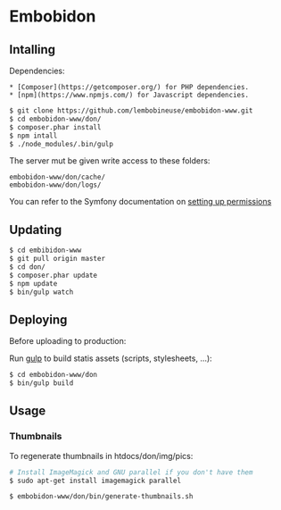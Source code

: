 # Embobidon


## Intalling 

Dependencies:

    * [Composer](https://getcomposer.org/) for PHP dependencies.
    * [npm](https://www.npmjs.com/) for Javascript dependencies.


```sh
$ git clone https://github.com/lembobineuse/embobidon-www.git
$ cd embobidon-www/don/
$ composer.phar install
$ npm intall
$ ./node_modules/.bin/gulp
```

The server mut be given write access to these folders:
```
embobidon-www/don/cache/
embobidon-www/don/logs/
```

You can refer to the Symfony documentation on [setting up permissions](http://symfony.com/doc/current/book/installation.html#book-installation-permissions)


## Updating

```sh
$ cd embibidon-www
$ git pull origin master
$ cd don/
$ composer.phar update
$ npm update
$ bin/gulp watch
```

## Deploying

Before uploading to production:

Run [gulp](http://gulpjs.com/) to build statis assets (scripts, stylesheets, ...):
```sh
$ cd embobidon-www/don
$ bin/gulp build
```

## Usage


### Thumbnails

To regenerate thumbnails in htdocs/don/img/pics:

```sh
# Install ImageMagick and GNU parallel if you don't have them
$ sudo apt-get install imagemagick parallel

$ embobidon-www/don/bin/generate-thumbnails.sh
```
